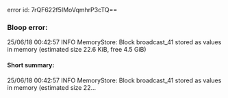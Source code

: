 error id: 7rQF622f5IMoVqmhrP3cTQ==
### Bloop error:

25/06/18 00:42:57 INFO MemoryStore: Block broadcast_41 stored as values in memory (estimated size 22.6 KiB, free 4.5 GiB)
#### Short summary: 

25/06/18 00:42:57 INFO MemoryStore: Block broadcast_41 stored as values in memory (estimated size 22...